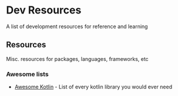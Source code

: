 # Dev Resources

A list of development resources for reference and learning

## Resources
Misc. resources for packages, languages, frameworks, etc
### Awesome lists
* [Awesome Kotlin](https://github.com/KotlinBy/awesome-kotlin) - List of every kotlin library you would ever need
